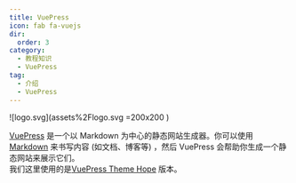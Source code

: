 ```yaml
---
title: VuePress
icon: fab fa-vuejs
dir:
  order: 3
category:
  - 教程知识
  - VuePress
tag:
  - 介绍
  - VuePress
---
```

![logo.svg](assets%2Flogo.svg =200x200 )

[VuePress]("https://v2.vuepress.vuejs.org/") 是一个以 Markdown 为中心的静态网站生成器。你可以使用 [Markdown](https://zh.wikipedia.org/wiki/Markdown) 来书写内容 (如文档、博客等) ，然后 VuePress 会帮助你生成一个静态网站来展示它们。
<br>我们这里使用的是[VuePress Theme Hope]("https://theme-hope.vuejs.press/zh/") 版本。
<!-- more -->

